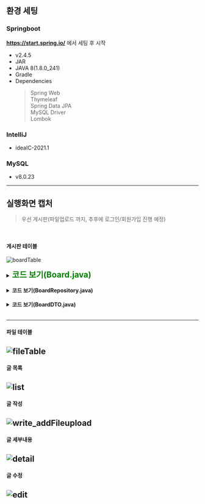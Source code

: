 ## 환경 세팅

### Springboot
**https://start.spring.io/** 에서 세팅 후 시작
- v2.4.5
- JAR
- JAVA 8(1.8.0_241)
- Gradle
- Dependencies
  > Spring Web<br>Thymeleaf<br>Spring Data JPA<br>MySQL Driver<br>Lombok
  
### IntelliJ
- ideaIC-2021.1

### MySQL
- v8.0.23

---

## 실행화면 캡처
> 우선 게시판(파일업로드 까지, 추후에 로그인/회원가입 진행 예정)

<br>

#### 게시판 테이블
![boardTable](https://user-images.githubusercontent.com/58925978/115341346-64757700-a1e3-11eb-9302-8dc9864ee85e.PNG)<br>

<details>
<summary><b style = " font-size:1.5em;  color: green;">코드 보기(Board.java)</b></summary>
<div markdown="1">

```java
// Entity는 데이터베이스 테이블과 매핑되는 객체

@Getter
@Entity
@NoArgsConstructor(access = AccessLevel.PROTECTED)
@EntityListeners(AuditingEntityListener.class)// JPA에게 해당 Entity는 Auditiong 기능을 사용함을 알립니다
public class Board {

    @Id
    @GeneratedValue
    private Long id;

    @Column(length = 10, nullable = false)
    private String author;

    @Column(length = 100, nullable = false)
    private String title;

    @Column(columnDefinition = "TEXT", nullable = false)
    private String content;

    @Column
    private Long fileId;

    @CreatedDate
    @Column(updatable = false)
    private LocalDateTime createdDate;

    @LastModifiedDate
    private LocalDateTime modifiedDate;

    @Builder
    public Board(Long id, String author, String title, String content, Long fileId) {
        this.id = id;
        this.author = author;
        this.title = title;
        this.content = content;
        this.fileId = fileId;
    }
}
```

</div>
</details>
<br>

<details>
<summary><b>코드 보기(BoardRepository.java)</b></summary>
<div markdown="1">

```java
//Repository는 데이터 조작을 담당하며, JpaRepository를 상속받습니다.
//JpaRepository의 값은 매핑할 Entity와 Id의 타입입니다.
public interface BoardRepository extends JpaRepository<Board, Long> {
}
```

</div>
</details>
<br>

<details>
<summary><b>코드 보기(BoardDTO.java)</b></summary>
<div markdown="1">

```java
//Controller와 Service 사이에서 데이터를 주고받는 DTO(Data Access Object)

@Getter
@Setter
@ToString
@NoArgsConstructor
public class BoardDTO {
    private Long id;
    private String author;
    private String title;
    private String content;
    private Long fileId;
    private LocalDateTime createdDate;
    private LocalDateTime modifiedDate;

    //아래 코드의 toEntity()는 DTO에서 필요한 부분을 빌더 패턴을 통해 Entity로 만드는 일을 합니다.
    public Board toEntity() {
        Board build = Board.builder()
                .id(id)
                .author(author)
                .title(title)
                .content(content)
                .fileId(fileId)
                .build();
        return build;
    }

    @Builder
    public BoardDTO(Long id, String author, String title, String content, Long fileId, LocalDateTime createdDate, LocalDateTime modifiedDate) {
        this.id = id;
        this.author = author;
        this.title = title;
        this.content = content;
        this.fileId = fileId;
        this.createdDate = createdDate;
        this.modifiedDate = modifiedDate;
    }
}
```

</div>
</details>
<br>

---
#### 파일 테이블
![fileTable](https://user-images.githubusercontent.com/58925978/115341348-650e0d80-a1e3-11eb-9ffb-83d85e21ee92.PNG)
---
#### 글 목록
![list](https://user-images.githubusercontent.com/58925978/115341107-eadd8900-a1e2-11eb-9d2c-218384fba098.PNG)
---
#### 글 작성
![write_addFileupload](https://user-images.githubusercontent.com/58925978/115341109-eadd8900-a1e2-11eb-8b72-dc2d0fa6c40d.PNG)
---
#### 글 세부내용
![detail](https://user-images.githubusercontent.com/58925978/115341104-e9ac5c00-a1e2-11eb-88b6-0c672e38c1fc.PNG)
---
#### 글 수정
![edit](https://user-images.githubusercontent.com/58925978/115341105-ea44f280-a1e2-11eb-8855-e7ce91be42bc.PNG)
---

